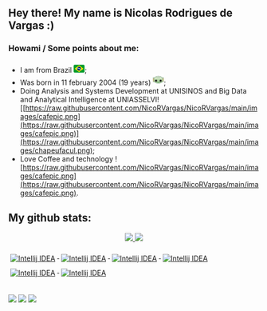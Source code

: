 ## Hey there! My name is Nicolas Rodrigues de Vargas :)

### Howami / Some points about me:
* I am from Brazil ![1f1e7-1f1f7](https://raw.githubusercontent.com/NicoRVargas/NicoRVargas/main/images/1f1e7-1f1f7.png);
* Was born in 11 february 2004 (19 years) ![images/babyyoda.png](https://raw.githubusercontent.com/NicoRVargas/NicoRVargas/main/images/babyyoda.png);
* Doing Analysis and Systems Development at UNISINOS and Big Data and Analytical Intelligence at UNIASSELVI![[https://raw.githubusercontent.com/NicoRVargas/NicoRVargas/main/images/cafepic.png](https://raw.githubusercontent.com/NicoRVargas/NicoRVargas/main/images/cafepic.png)](https://raw.githubusercontent.com/NicoRVargas/NicoRVargas/main/images/chapeufacul.png); 
* Love Coffee and technology ![https://raw.githubusercontent.com/NicoRVargas/NicoRVargas/main/images/cafepic.png](https://raw.githubusercontent.com/NicoRVargas/NicoRVargas/main/images/cafepic.png).

## My github stats:
<div align="center">
  <a href="https://github.com/NicoRVargas">
  <img height="150em" src="https://github-readme-stats.vercel.app/api?username=NicoRVargas&show_icons=true&theme=dark&include_all_commits=true&count_private=true"/>
  <img height="150em" src="https://github-readme-stats.vercel.app/api/top-langs/?username=NicoRVargas&layout=compact&langs_count=7&theme=dark"/>

</div>
<div style="display: inline_block"><br>
  <img src="https://img.shields.io/badge/c%23-%23239120.svg?style=for-the-badge&logo=c-sharp&logoColor=white" alt="Intellij IDEA" style="vertical-align:top; margin:6px 4px">
  <img src="https://img.shields.io/badge/css3-%231572B6.svg?style=for-the-badge&logo=css3&logoColor=white" alt="Intellij IDEA" style="vertical-align:top; margin:6px 4px">
  <img src="https://img.shields.io/badge/python-3670A0?style=for-the-badge&logo=python&logoColor=ffdd54" alt="Intellij IDEA" style="vertical-align:top; margin:6px 4px">
  <img src="https://img.shields.io/badge/html5-%23E34F26.svg?style=for-the-badge&logo=html5&logoColor=white" alt="Intellij IDEA" style="vertical-align:top; margin:6px 4px">
  <img src="https://img.shields.io/badge/java-%23ED8B00.svg?style=for-the-badge&logo=java&logoColor=white" alt="Intellij IDEA" style="vertical-align:top; margin:6px 4px">
  <img src="https://img.shields.io/badge/C%2B%2B-00599C?style=for-the-badge&logo=c%2B%2B&logoColor=white" alt="Intellij IDEA" alt="Intellij IDEA" style="vertical-align:top; margin:6px 4px">

##

</div>
  <a href="https://www.instagram.com/nicorvg/" target="_blank"><img src="https://img.shields.io/badge/-Instagram-%23E4405F?style=for-the-badge&logo=instagram&logoColor=white" target="_blank"></a>
  <a href = "mailto:nicolas.vargas8@gmail.com"><img src="https://img.shields.io/badge/-Gmail-%23333?style=for-the-badge&logo=gmail&logoColor=white" target="_blank"></a>
  <a href="https://www.linkedin.com/in/nicolas-de-vargas-446435221/" target="_blank"><img src="https://img.shields.io/badge/-LinkedIn-%230077B5?style=for-the-badge&logo=linkedin&logoColor=white" target="_blank"></a> 
